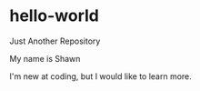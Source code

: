 # hello-world
Just Another Repository

My name is Shawn

I'm new at coding, but I would like to learn more.

